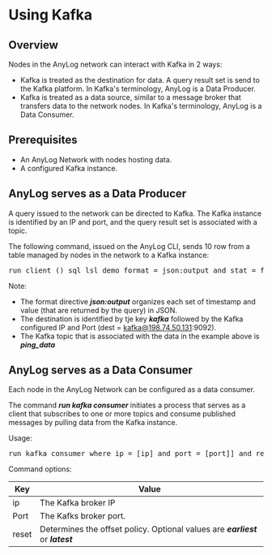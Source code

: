 # Using Kafka

## Overview

Nodes in the AnyLog network can interact with Kafka in 2 ways:
* Kafka is treated as the destination for data. A query result set is send to the Kafka platform. In Kafka's terminology,
  AnyLog is a Data Producer.
* Kafka is treated as a data source, similar to a message broker that transfers data to the network nodes. In Kafka's terminology,
  AnyLog is a Data Consumer.
  
## Prerequisites

* An AnyLog Network with nodes hosting data.
* A configured Kafka instance.

## AnyLog serves as a Data Producer 

A query issued to the network can be directed to Kafka. The Kafka instance is identified by an IP and port, and the query result set 
is associated with a topic.  

The following command, issued on the AnyLog CLI, sends 10 row from a table managed by nodes in the network to a Kafka instance:

<pre>
run client () sql lsl_demo format = json:output and stat = false and dest = kafka@198.74.50.131:9092 and topic = ping_data "select timestamp, value from ping_sensor limit 10"
</pre>

Note:
* The format directive ***json:output*** organizes each set of timestamp and value (that are returned by the query) in JSON.
* The destination is identified by tje key ***kafka*** followed by the Kafka configured IP and Port (dest = kafka@198.74.50.131:9092).
* The Kafka topic that is associated with the data in the example above is ***ping_data***

## AnyLog serves as a Data Consumer

Each node in the AnyLog Network can be configured as a data consumer. 

The command ***run kafka consumer*** initiates a process that serves as a client that subscribes to one or more topics 
and consume published messages by pulling data from the Kafka instance.

Usage:

<pre>
run kafka consumer where ip = [ip] and port = [port]] and reset = [latest/earliest] and topic = [topic and mapping instructions]
</pre>

Command options:

| Key        | Value  |
| ---------- | -------| 
| ip         | The Kafka broker IP |
| Port       | The Kafks broker port. |
| reset      | Determines the offset policy. Optional values are ***earliest*** or ***latest***|

